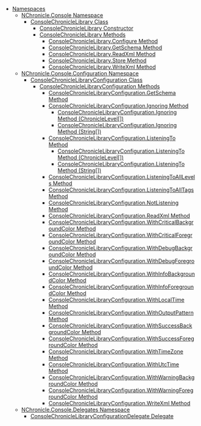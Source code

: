 - [Namespaces](R_Project_NChronicle_Console)
  - [NChronicle.Console Namespace](N_NChronicle_Console)
    - [ConsoleChronicleLibrary Class](T_NChronicle_Console_ConsoleChronicleLibrary)
      - [ConsoleChronicleLibrary Constructor](M_NChronicle_Console_ConsoleChronicleLibrary__ctor)
      - [ConsoleChronicleLibrary Methods](Methods_T_NChronicle_Console_ConsoleChronicleLibrary)
        - [ConsoleChronicleLibrary.Configure Method](M_NChronicle_Console_ConsoleChronicleLibrary_Configure)
        - [ConsoleChronicleLibrary.GetSchema Method](M_NChronicle_Console_ConsoleChronicleLibrary_GetSchema)
        - [ConsoleChronicleLibrary.ReadXml Method](M_NChronicle_Console_ConsoleChronicleLibrary_ReadXml)
        - [ConsoleChronicleLibrary.Store Method](M_NChronicle_Console_ConsoleChronicleLibrary_Store)
        - [ConsoleChronicleLibrary.WriteXml Method](M_NChronicle_Console_ConsoleChronicleLibrary_WriteXml)
  - [NChronicle.Console.Configuration Namespace](N_NChronicle_Console_Configuration)
    - [ConsoleChronicleLibraryConfiguration Class](T_NChronicle_Console_Configuration_ConsoleChronicleLibraryConfiguration)
      - [ConsoleChronicleLibraryConfiguration Methods](Methods_T_NChronicle_Console_Configuration_ConsoleChronicleLibraryConfiguration)
        - [ConsoleChronicleLibraryConfiguration.GetSchema Method](M_NChronicle_Console_Configuration_ConsoleChronicleLibraryConfiguration_GetSchema)
        - [ConsoleChronicleLibraryConfiguration.Ignoring Method](Overload_NChronicle_Console_Configuration_ConsoleChronicleLibraryConfiguration_Ignoring)
          - [ConsoleChronicleLibraryConfiguration.Ignoring Method (ChronicleLevel[])](M_NChronicle_Console_Configuration_ConsoleChronicleLibraryConfiguration_Ignoring)
          - [ConsoleChronicleLibraryConfiguration.Ignoring Method (String[])](M_NChronicle_Console_Configuration_ConsoleChronicleLibraryConfiguration_Ignoring_1)
        - [ConsoleChronicleLibraryConfiguration.ListeningTo Method](Overload_NChronicle_Console_Configuration_ConsoleChronicleLibraryConfiguration_ListeningTo)
          - [ConsoleChronicleLibraryConfiguration.ListeningTo Method (ChronicleLevel[])](M_NChronicle_Console_Configuration_ConsoleChronicleLibraryConfiguration_ListeningTo)
          - [ConsoleChronicleLibraryConfiguration.ListeningTo Method (String[])](M_NChronicle_Console_Configuration_ConsoleChronicleLibraryConfiguration_ListeningTo_1)
        - [ConsoleChronicleLibraryConfiguration.ListeningToAllLevels Method](M_NChronicle_Console_Configuration_ConsoleChronicleLibraryConfiguration_ListeningToAllLevels)
        - [ConsoleChronicleLibraryConfiguration.ListeningToAllTags Method](M_NChronicle_Console_Configuration_ConsoleChronicleLibraryConfiguration_ListeningToAllTags)
        - [ConsoleChronicleLibraryConfiguration.NotListening Method](M_NChronicle_Console_Configuration_ConsoleChronicleLibraryConfiguration_NotListening)
        - [ConsoleChronicleLibraryConfiguration.ReadXml Method](M_NChronicle_Console_Configuration_ConsoleChronicleLibraryConfiguration_ReadXml)
        - [ConsoleChronicleLibraryConfiguration.WithCriticalBackgroundColor Method](M_NChronicle_Console_Configuration_ConsoleChronicleLibraryConfiguration_WithCriticalBackgroundColor)
        - [ConsoleChronicleLibraryConfiguration.WithCriticalForegroundColor Method](M_NChronicle_Console_Configuration_ConsoleChronicleLibraryConfiguration_WithCriticalForegroundColor)
        - [ConsoleChronicleLibraryConfiguration.WithDebugBackgroundColor Method](M_NChronicle_Console_Configuration_ConsoleChronicleLibraryConfiguration_WithDebugBackgroundColor)
        - [ConsoleChronicleLibraryConfiguration.WithDebugForegroundColor Method](M_NChronicle_Console_Configuration_ConsoleChronicleLibraryConfiguration_WithDebugForegroundColor)
        - [ConsoleChronicleLibraryConfiguration.WithInfoBackgroundColor Method](M_NChronicle_Console_Configuration_ConsoleChronicleLibraryConfiguration_WithInfoBackgroundColor)
        - [ConsoleChronicleLibraryConfiguration.WithInfoForegroundColor Method](M_NChronicle_Console_Configuration_ConsoleChronicleLibraryConfiguration_WithInfoForegroundColor)
        - [ConsoleChronicleLibraryConfiguration.WithLocalTime Method](M_NChronicle_Console_Configuration_ConsoleChronicleLibraryConfiguration_WithLocalTime)
        - [ConsoleChronicleLibraryConfiguration.WithOutputPattern Method](M_NChronicle_Console_Configuration_ConsoleChronicleLibraryConfiguration_WithOutputPattern)
        - [ConsoleChronicleLibraryConfiguration.WithSuccessBackgroundColor Method](M_NChronicle_Console_Configuration_ConsoleChronicleLibraryConfiguration_WithSuccessBackgroundColor)
        - [ConsoleChronicleLibraryConfiguration.WithSuccessForegroundColor Method](M_NChronicle_Console_Configuration_ConsoleChronicleLibraryConfiguration_WithSuccessForegroundColor)
        - [ConsoleChronicleLibraryConfiguration.WithTimeZone Method](M_NChronicle_Console_Configuration_ConsoleChronicleLibraryConfiguration_WithTimeZone)
        - [ConsoleChronicleLibraryConfiguration.WithUtcTime Method](M_NChronicle_Console_Configuration_ConsoleChronicleLibraryConfiguration_WithUtcTime)
        - [ConsoleChronicleLibraryConfiguration.WithWarningBackgroundColor Method](M_NChronicle_Console_Configuration_ConsoleChronicleLibraryConfiguration_WithWarningBackgroundColor)
        - [ConsoleChronicleLibraryConfiguration.WithWarningForegroundColor Method](M_NChronicle_Console_Configuration_ConsoleChronicleLibraryConfiguration_WithWarningForegroundColor)
        - [ConsoleChronicleLibraryConfiguration.WriteXml Method](M_NChronicle_Console_Configuration_ConsoleChronicleLibraryConfiguration_WriteXml)
  - [NChronicle.Console.Delegates Namespace](N_NChronicle_Console_Delegates)
    - [ConsoleChronicleLibraryConfigurationDelegate Delegate](T_NChronicle_Console_Delegates_ConsoleChronicleLibraryConfigurationDelegate)

